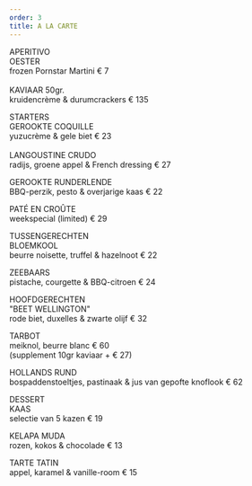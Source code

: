 ```yaml
---
order: 3
title: A LA CARTE
---
```

APERITIVO\
O﻿ESTER\
frozen Pornstar Martini € 7\
\
KAVIAAR 50gr.\
kruidencrème & durumcrackers € 135

STARTERS\
GEROOKTE COQUILLE\
yuzucrème & gele biet € 23\
 ﻿\
LANGOUSTINE CRUDO\
radijs, groene appel & French dressing € 27 

GEROOKTE RUNDERLENDE\
BBQ-perzik, pesto & overjarige kaas € 22

PATÉ EN CROÛTE\
w﻿eekspecial (limited) € 29

TUSSENGERECHTEN\
BLOEMKOOL\
beurre noisette, truffel & hazelnoot € 22

ZEEBAARS\
pistache, courgette & BBQ-citroen € 24

HOOFDGERECHTEN\
"BEET WELLINGTON"\
rode biet, duxelles & zwarte olijf € 32

TARBOT\
meiknol, beurre blanc € 60\
(supplement 10gr kaviaar + € 27)

HOLLANDS RUND\
b﻿ospaddenstoeltjes, pastinaak & jus van gepofte knoflook € 62

DESSERT\
KAAS\
selectie van 5 kazen € 19

KELAPA MUDA\
r﻿ozen, kokos & chocolade € 13

T﻿ARTE TATIN\
a﻿ppel, karamel & vanille-room € 15
